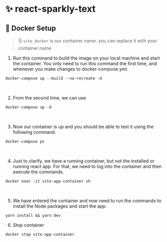 # ✨ react-sparkly-text

## 🐳 Docker Setup

> 🗒️ `vite_docker` is our container name. you can replace it with your container name

1. Run this command to build the image on your local machine and start the container. You only need to run this command the first time, and whenever you make changes to docker-compose.yml.

`docker-compose up --build --no-recreate -d`

<br />

2. From the second time, we can use

`docker-compose up -d`

<br />

3. Now our container is up and you should be able to test it using the following command.

`docker-compose ps`

<br />

4. Just to clarify, we have a running container, but not the installed or running react app. For that, we need to log into the container and then execute the commands.

`docker exec -it vite-app-container sh`

<br />

5. We have entered the container and now need to run the commands to install the Node packages and start the app.

`yarn install && yarn dev`

6. Stop container

`docker stop vite-app-container`
